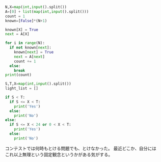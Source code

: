 
```python
N,X=map(int,input().split())
A=[0] + list(map(int,input().split()))
count = 1
known=[False]*(N+1)

known[X] = True
next = A[X]

for i in range(N):
  if not known[next]:
    known[next] = True
    next = A[next]
    count += 1
  else:
    break
print(count)
```

```python
S,T,X=map(int,input().split())
light_list = []

if S < T:
  if S <= X < T:
    print('Yes')
  else:
    print('No')
else:
  if S <= X < 24 or 0 < X < T:
    print('Yes')
  else:
    print('No')
```

コンテストでは何時もとける問題でも、とけなかった。
最近どこか、自分にはこれ以上無理という固定観念というかがある気がする。
